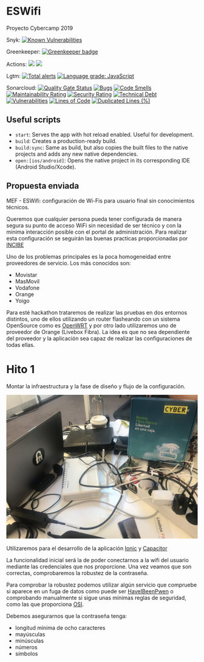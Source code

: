 # ESWifi

Proyecto Cybercamp 2019

Snyk: [![Known Vulnerabilities](https://snyk.io/test/github/MEFS2019/ESWifi/badge.svg?targetFile=android/app/build.gradle)](https://snyk.io/test/github/MEFS2019/ESWifi?targetFile=android/app/build.gradle)

Greenkeeper: [![Greenkeeper badge](https://badges.greenkeeper.io/MEFS2019/ESWifi.svg)](https://greenkeeper.io/)

Actions:
![](https://github.com/MEFS2019/ESWifi/workflows/Android%20CI/badge.svg)
![](https://github.com/MEFS2019/ESWifi/workflows/APK%20lint%20analysis/badge.svg)

Lgtm: [![Total alerts](https://img.shields.io/lgtm/alerts/g/MEFS2019/ESWifi.svg?logo=lgtm&logoWidth=18)](https://lgtm.com/projects/g/MEFS2019/ESWifi/alerts/)
[![Language grade: JavaScript](https://img.shields.io/lgtm/grade/javascript/g/MEFS2019/ESWifi.svg?logo=lgtm&logoWidth=18)](https://lgtm.com/projects/g/MEFS2019/ESWifi/context:javascript)

Sonarcloud: [![Quality Gate Status](https://sonarcloud.io/api/project_badges/measure?project=MEFS2019_ESWifi&metric=alert_status)](https://sonarcloud.io/dashboard?id=MEFS2019_ESWifi)
[![Bugs](https://sonarcloud.io/api/project_badges/measure?project=MEFS2019_ESWifi&metric=bugs)](https://sonarcloud.io/dashboard?id=MEFS2019_ESWifi)
[![Code Smells](https://sonarcloud.io/api/project_badges/measure?project=MEFS2019_ESWifi&metric=code_smells)](https://sonarcloud.io/dashboard?id=MEFS2019_ESWifi)
[![Maintainability Rating](https://sonarcloud.io/api/project_badges/measure?project=MEFS2019_ESWifi&metric=sqale_rating)](https://sonarcloud.io/dashboard?id=MEFS2019_ESWifi)
[![Security Rating](https://sonarcloud.io/api/project_badges/measure?project=MEFS2019_ESWifi&metric=security_rating)](https://sonarcloud.io/dashboard?id=MEFS2019_ESWifi)
[![Technical Debt](https://sonarcloud.io/api/project_badges/measure?project=MEFS2019_ESWifi&metric=sqale_index)](https://sonarcloud.io/dashboard?id=MEFS2019_ESWifi)
[![Vulnerabilities](https://sonarcloud.io/api/project_badges/measure?project=MEFS2019_ESWifi&metric=vulnerabilities)](https://sonarcloud.io/dashboard?id=MEFS2019_ESWifi)
[![Lines of Code](https://sonarcloud.io/api/project_badges/measure?project=MEFS2019_ESWifi&metric=ncloc)](https://sonarcloud.io/dashboard?id=MEFS2019_ESWifi)
[![Duplicated Lines (%)](https://sonarcloud.io/api/project_badges/measure?project=MEFS2019_ESWifi&metric=duplicated_lines_density)](https://sonarcloud.io/dashboard?id=MEFS2019_ESWifi)







## Useful scripts

- `start`: Serves the app with hot reload enabled. Useful for development.
- `build`: Creates a production-ready build.
- `build:sync`: Same as build, but also copies the built files to the native projects and adds any new native dependencies.
- `open:[ios/android]`: Opens the native project in its corresponding IDE (Android Studio/Xcode).

## Propuesta enviada

MEF - ESWifi: configuración de Wi-Fis para usuario final sin conocimientos técnicos.

Queremos que cualquier persona pueda tener configurada de manera segura su punto de acceso WiFi sin necesidad de ser técnico y con la mínima interacción posible con el portal de administración. Para realizar esta configuración se seguirán las buenas practicas proporcionadas por [INCIBE](https://www.incibe.es/sites/default/files/contenidos/guias/doc/guia-de-seguridad-en-redes-wifi.pdf)

Uno de los problemas principales es la poca homogeneidad entre proveedores de servicio. Los más conocidos son:
- Movistar
- MasMovil
- Vodafone
- Orange
- Yoigo

Para esté hackathon trataremos de realizar las pruebas en dos entornos distintos, uno de ellos utilizando un router flasheando con un sistema OpenSource como es [OpenWRT](https://openwrt.org/) y por otro lado utilizaremos uno de proveedor de Orange (Livebox Fibra). La idea es que no sea dependiente del proveedor y la aplicación sea capaz de realizar las configuraciones de todas ellas.

# Hito 1

Montar la infraestructura y la fase de diseño y flujo de la configuración.

![Componentes](/Imagenes/Inicio.jpg)

Utilizaremos para el desarrollo de la aplicación [Ionic](https://ionicframework.com/) y [Capacitor](https://capacitor.ionicframework.com/)

La funcionalidad inicial será la de poder conectarnos a la wifi del usuario mediante las credenciales que nos proporcione. Una vez veamos que son correctas, comprobaremos la robustez de la contraseña.

Para comprobar la robustez podemos utilizar algún servicio que compruebe si aparece en un fuga de datos como puede ser [HaveIBeenPwen](https://haveibeenpwned.com/API/v3#PwnedPasswords) o comprobando manualmente si sigue unas mínimas reglas de seguridad, como las que proporciona [OSI](https://www.osi.es/es/contrasenas#robustas).

Debemos asegurarnos que la contraseña tenga:

- longitud mínima de ocho caracteres
- mayúsculas
- minúsculas
- números
- símbolos
